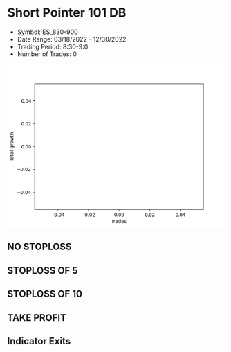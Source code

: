 # Short Pointer 101 DB 
- Symbol: ES_830-900
- Date Range: 03/18/2022 - 12/30/2022
- Trading Period: 8:30-9:0
- Number of Trades: 0

![Plot](ShortPointer101DBES_830-900.png)
## NO STOPLOSS














## STOPLOSS OF 5














## STOPLOSS OF 10














## TAKE PROFIT











## Indicator Exits


